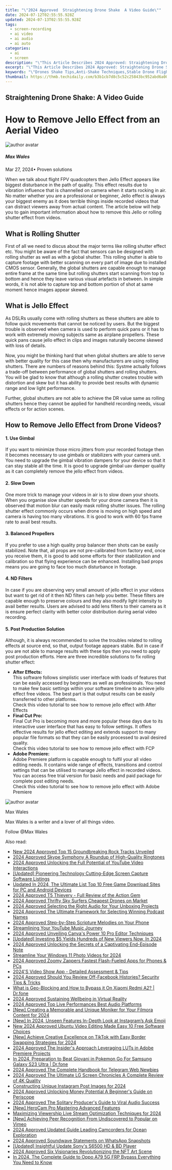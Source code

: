 ```yaml
---
title: "\"2024 Approved  Straightening Drone Shake  A Video Guide\""
date: 2024-07-12T02:55:55.928Z
updated: 2024-07-13T02:55:55.928Z
tags: 
  - screen-recording
  - ai video
  - ai audio
  - ai auto
categories: 
  - ai
  - screen
description: "\"This Article Describes 2024 Approved: Straightening Drone Shake: A Video Guide\""
excerpt: "\"This Article Describes 2024 Approved: Straightening Drone Shake: A Video Guide\""
keywords: "\"Drones Shake Tips,Anti-Shake Techniques,Stable Drone Flight,Drone Calibration Guide,Reduce Drone Vibrations,Aerial Camera Stability,Video Drone Handling\""
thumbnail: https://thmb.techidaily.com/b3b1cb7d8c5c52c25843bc952abd6a00ab0cd811cafc15697aa0c13fd607a950.jpg
---
```


## Straightening Drone Shake: A Video Guide

# How to Remove Jello Effect from an Aerial Video

![author avatar](https://images.wondershare.com/filmora/article-images/max-wales-author.jpg)

##### Max Wales

 Mar 27, 2024• Proven solutions

When we talk about flight FPV quadcopters then Jello Effect appears like biggest disturbance in the path of quality. This effect results due to vibration influence that is channelled on camera when it starts rocking in air. No matter whether you are a professional or beginner, Jello effect is always your biggest enemy as it does terrible things inside recorded videos that can distract viewers away from actual content. The article below will help you to gain important information about how to remove this Jello or rolling shutter effect from videos.

## What is Rolling Shutter

First of all we need to discus about the major terms like rolling shutter effect etc. You might be aware of the fact that sensors can be designed with rolling shutter as well as with a global shutter. This rolling shutter is able to capture footage with better scanning on every part of image due to installed CMOS sensor. Generally, the global shutters are capable enough to manage entire frame at the same time but rolling shutters start scanning from top to bottom and hence they leave various visual artefacts in between. In simple words, it is not able to capture top and bottom portion of shot at same moment hence images appear skewed.

## What is Jello Effect

As DSLRs usually come with rolling shutters as these shutters are able to follow quick movements that cannot be noticed by users. But the biggest trouble is observed when camera is used to perform quick pans or it has to work with extremely moving subjects same as airplane propellers. These quick pans cause jello effect in clips and images naturally become skewed with loss of details.

Now, you might be thinking hard that when global shutters are able to serve with better quality for this case then why manufacturers are using rolling shutters. There are numbers of reasons behind this: Systme actually follows a trade-off between performance of global shutters and rolling shutters. You will be glad to know that although a rolling shutter creates trouble with distortion and skew but it has ability to provide best results with dynamic range and low light performance.

Further, global shutters are not able to achieve the DR value same as rolling shutters hence they cannot be applied for handheld recording needs, visual effects or for action scenes.

## How to Remove Jello Effect from Drone Videos?

#### 1. Use Gimbal

If you want to minimize those micro jitters from your recorded footage then it becomes necessary to use gimbals or stabilizers with your camera unit. You need to upgrade the gimbal vibration dampers for your device so that it can stay stable all the time. It is good to upgrade gimbal uav damper quality as it can completely remove the jello effect from videos.

#### 2. Slow Down

One more trick to manage your videos in air is to slow down your shoots. When you organise slow shutter speeds for your drone camera then it is observed that motion blur can easily mask rolling shutter issues. The rolling shutter effect commonly occurs when drone is moving on high speed and camera is having too many vibrations. It is good to work with 60 fps frame rate to avail best results.

#### 3. Balanced Propellers

If you prefer to use a high quality prop balancer then shots can be easily stabilized. Note that, all props are not pre-calibrated from factory end, once you receive them, it is good to add some efforts for their stabilization and calibration so that flying experience can be enhanced. Installing bad props means you are going to face too much disturbance in footage.

#### 4. ND Filters

In case if you are observing very small amount of jello effect in your videos but want to get rid of it then ND filters can help you better. These filters are capable enough to preserve colours and they also modify light intensity to avail better results. Users are advised to add lens filters to their camera as it is ensure perfect clarity with better color distribution during aerial video recording.

#### 5. Post Production Solution

Although, it is always recommended to solve the troubles related to rolling effects at source end, so that, output footage appears stable. But in case if you are not able to manage results with these tips then you need to apply post production efforts. Here are three incredible solutions to fix rolling shutter effect:

* **After Effects:**  
This software follows simplistic user interface with loads of features that can be easily accessed by beginners as well as professionals. You need to make few basic settings within your software timeline to achieve jello effect free videos. The best part is that output results can be easily transferred to other platforms.  
Check this video tutorial to see how to remove jello effect with After Effects
* **Final Cut Pro:**  
Final Cut Pro is becoming more and more popular these days due to its interactive user interface that has easy to follow settings. It offers effective results for jello effect editing and extends support to many popular file formats so that they can be easily processed to avail desired quality.  
Check this video tutorial to see how to remove jello effect with FCP
* **Adobe Premiere:**  
Adobe Premiere platform is capable enough to fulfil your all video editing needs. It contains wide range of effects, transitions and control settings that can be utilised to manage Jello effect in recorded videos. You can access free trial version for basic needs and paid package for complete post editing needs.  
Check this video tutorial to see how to remove jello effect with Adobe Premiere

![author avatar](https://images.wondershare.com/filmora/article-images/max-wales-author.jpg)

Max Wales

Max Wales is a writer and a lover of all things video.

Follow @Max Wales


<ins class="adsbygoogle"
     style="display:block"
     data-ad-format="autorelaxed"
     data-ad-client="ca-pub-7571918770474297"
     data-ad-slot="1223367746"></ins>



<ins class="adsbygoogle"
     style="display:block"
     data-ad-client="ca-pub-7571918770474297"
     data-ad-slot="8358498916"
     data-ad-format="auto"
     data-full-width-responsive="true"></ins>


<span class="atpl-alsoreadstyle">Also read:</span>
<div><ul>
<li><a href="https://audio-editing.techidaily.com/new-2024-approved-top-15-groundbreaking-rock-tracks-unveiled/"><u>New 2024 Approved Top 15 Groundbreaking Rock Tracks Unveiled</u></a></li>
<li><a href="https://fox-hovers.techidaily.com/2024-approved-skype-symphony-a-roundup-of-high-quality-ringtones/"><u>2024 Approved  Skype Symphony  A Roundup of High-Quality Ringtones</u></a></li>
<li><a href="https://fox-hovers.techidaily.com/2024-approved-unlocking-the-full-potential-of-youtube-video-interactions/"><u>2024 Approved  Unlocking the Full Potential of YouTube Video Interactions</u></a></li>
<li><a href="https://screen-mirroring-recording.techidaily.com/updated-pioneering-technology-cutting-edge-screen-capture-software-listings/"><u>[Updated] Pioneering Technology  Cutting-Edge Screen Capture Software Listings</u></a></li>
<li><a href="https://ai-driven-video-production.techidaily.com/updated-in-2024-the-ultimate-list-top-10-free-game-download-sites-for-pc-and-android-devices/"><u>Updated In 2024, The Ultimate List Top 10 Free Game Download Sites for PC and Android Devices</u></a></li>
<li><a href="https://fox-hovers.techidaily.com/2024-approved-t5-thievery-full-review-of-the-action-gem/"><u>2024 Approved  T5 Thievery - Full Review of the Action Gem</u></a></li>
<li><a href="https://fox-hovers.techidaily.com/2024-approved-thrifty-sky-surfers-cheapest-drones-on-market/"><u>2024 Approved  Thrifty Sky Surfers  Cheapest Drones on Market</u></a></li>
<li><a href="https://fox-hovers.techidaily.com/2024-approved-selecting-the-right-audio-for-your-unboxing-projects/"><u>2024 Approved  Selecting the Right Audio for Your Unboxing Projects</u></a></li>
<li><a href="https://fox-hovers.techidaily.com/2024-approved-the-ultimate-framework-for-selecting-winning-podcast-names/"><u>2024 Approved  The Ultimate Framework for Selecting Winning Podcast Names</u></a></li>
<li><a href="https://fox-hovers.techidaily.com/2024-approved-step-by-step-scripture-melodies-on-your-phone/"><u>2024 Approved  Step-by-Step  Scripture Melodies on Your Phone</u></a></li>
<li><a href="https://youtube-clips.techidaily.com/streamlining-your-youtube-music-journey/"><u>Streamlining Your YouTube Music Journey</u></a></li>
<li><a href="https://fox-hovers.techidaily.com/2024-approved-unveiling-canvas-power-10-pro-editor-techniques/"><u>2024 Approved  Unveiling Canva's Power  10 Pro Editor Techniques</u></a></li>
<li><a href="https://youtube-webster.techidaily.com/ed-investing-5-yields-hundreds-of-new-viewers-now-in-2024/"><u>[Updated] Investing $5 Yields Hundreds of New Viewers Now, In 2024</u></a></li>
<li><a href="https://fox-hovers.techidaily.com/2024-approved-unlocking-the-secrets-of-a-captivating-end-episode-note/"><u>2024 Approved  Unlocking the Secrets of a Captivating End-Episode Note</u></a></li>
<li><a href="https://some-approaches.techidaily.com/streamline-your-windows-11-photo-videos-for-2024/"><u>Streamline Your Windows 11 Photo Videos for 2024</u></a></li>
<li><a href="https://fox-hovers.techidaily.com/2024-approved-zoomy-zappers-fastest-flash-fueled-apps-for-phones-and-pcs/"><u>2024 Approved  Zoomy Zappers  Fastest Flash-Fueled Apps for Phones & PCs</u></a></li>
<li><a href="https://fox-hovers.techidaily.com/2024s-video-show-app-detailed-assessment-and-tips/"><u>2024'S Video Show App - Detailed Assessment & Tips</u></a></li>
<li><a href="https://fox-hovers.techidaily.com/2024-approved-should-you-review-off-facebook-histories-security-tips-and-tricks/"><u>2024 Approved  Should You Review Off-Facebook Histories? Security Tips & Tricks</u></a></li>
<li><a href="https://fake-location.techidaily.com/what-is-geo-blocking-and-how-to-bypass-it-on-xiaomi-redmi-a2-drfone-by-drfone-virtual-android/"><u>What is Geo-Blocking and How to Bypass it On Xiaomi Redmi A2? | Dr.fone</u></a></li>
<li><a href="https://fox-hovers.techidaily.com/2024-approved-sustaining-wellbeing-in-virtual-reality/"><u>2024 Approved  Sustaining Wellbeing in Virtual Reality</u></a></li>
<li><a href="https://fox-hovers.techidaily.com/2024-approved-top-live-performances-best-audio-platforms/"><u>2024 Approved  Top Live Performances  Best Audio Platforms</u></a></li>
<li><a href="https://youtube-docs.techidaily.com/reating-a-memorable-and-unique-moniker-for-your-filmora-content-for-2024/"><u>[New] Creating a Memorable and Unique Moniker for Your Filmora Content for 2024</u></a></li>
<li><a href="https://instagram-clips.techidaily.com/new-in-2024-unseen-features-in-depth-look-at-instagrams-ask-emoji/"><u>[New] In 2024, Unseen Features  In-Depth Look at Instagram’s Ask Emoji</u></a></li>
<li><a href="https://video-creation-software.techidaily.com/new-2024-approved-ubuntu-video-editing-made-easy-10-free-software-choices/"><u>New 2024 Approved Ubuntu Video Editing Made Easy 10 Free Software Choices</u></a></li>
<li><a href="https://tiktok-video-files.techidaily.com/new-achieve-creative-excellence-on-tiktok-with-easy-border-swapping-strategies-for-2024/"><u>[New] Achieve Creative Excellence on TikTok with Easy Border Swapping Strategies for 2024</u></a></li>
<li><a href="https://fox-hovers.techidaily.com/2024-approved-the-insiders-approach-leveraging-luts-in-adobe-premiere-projects/"><u>2024 Approved  The Insider's Approach  Leveraging LUTs in Adobe Premiere Projects</u></a></li>
<li><a href="https://change-location.techidaily.com/in-2024-preparation-to-beat-giovani-in-pokemon-go-for-samsung-galaxy-s23-ultra-drfone-by-drfone-virtual-android/"><u>In 2024, Preparation to Beat Giovani in Pokemon Go For Samsung Galaxy S23 Ultra | Dr.fone</u></a></li>
<li><a href="https://fox-hovers.techidaily.com/2024-approved-the-complete-handbook-for-telegram-web-newbies/"><u>2024 Approved  The Complete Handbook for Telegram Web Newbies</u></a></li>
<li><a href="https://fox-hovers.techidaily.com/2024-approved-the-ultimate-lg-screen-chronicles-a-complete-review-of-4k-quality/"><u>2024 Approved  The Ultimate LG Screen Chronicles  A Complete Review of 4K Quality</u></a></li>
<li><a href="https://instagram-video-files.techidaily.com/constructing-unique-instagram-post-images-for-2024/"><u>Constructing Unique Instagram Post Images for 2024</u></a></li>
<li><a href="https://fox-hovers.techidaily.com/2024-approved-unlocking-money-potential-a-beginners-guide-on-periscope/"><u>2024 Approved  Unlocking Money Potential  A Beginner's Guide on Periscope</u></a></li>
<li><a href="https://fox-hovers.techidaily.com/2024-approved-the-solitary-producers-guide-to-viral-audio-success/"><u>2024 Approved  The Solitary Producer's Guide to Viral Audio Success</u></a></li>
<li><a href="https://some-techniques.techidaily.com/new-herocam-pro-mastering-advanced-features/"><u>[New] HeroCam Pro  Mastering Advanced Features</u></a></li>
<li><a href="https://extra-skills.techidaily.com/maximizing-viewership-live-stream-optimization-techniques-for-2024/"><u>Maximizing Viewership  Live Stream Optimization Techniques for 2024</u></a></li>
<li><a href="https://vimeo-videos.techidaily.com/new-achieving-peer-recognition-from-undiscovered-to-popular-on-vimeo/"><u>[New] Achieving Peer Recognition  From Undiscovered to Popular on Vimeo</u></a></li>
<li><a href="https://fox-hovers.techidaily.com/2024-approved-updated-guide-leading-camcorders-for-ocean-exploration/"><u>2024 Approved  Updated Guide  Leading Camcorders for Ocean Exploration</u></a></li>
<li><a href="https://fox-hovers.techidaily.com/2024-approved-soundwave-statements-on-whatsapp-snapshots/"><u>2024 Approved  Soundwave Statements on WhatsApp Snapshots</u></a></li>
<li><a href="https://extra-approaches.techidaily.com/updated-insightful-update-sonys-s6500-hd-and-bd-player/"><u>[Updated] Insightful Update  Sony's S6500 HD & BD Player</u></a></li>
<li><a href="https://fox-hovers.techidaily.com/2024-approved-six-visionaries-revolutionizing-the-nft-art-scene/"><u>2024 Approved  Six Visionaries Revolutionizing the NFT Art Scene</u></a></li>
<li><a href="https://android-frp.techidaily.com/in-2024-the-complete-guide-to-oppo-a79-5g-frp-bypass-everything-you-need-to-know-by-drfone-android/"><u>In 2024, The Complete Guide to Oppo A79 5G FRP Bypass Everything You Need to Know</u></a></li>
</ul></div>
